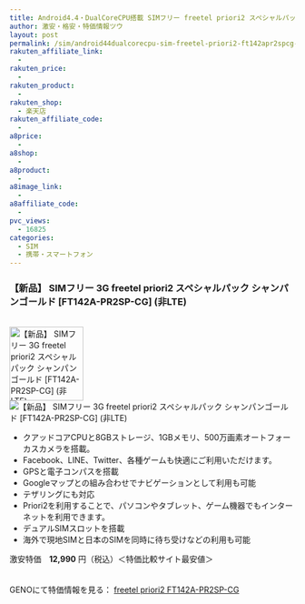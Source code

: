 ```yaml
---
title: Android4.4・DualCoreCPU搭載 SIMフリー freetel priori2 スペシャルパック FT142A-PR2SP-CG 激安特価12,990円！
author: 激安・格安・特価情報ツウ
layout: post
permalink: /sim/android44dualcorecpu-sim-freetel-priori2-ft142apr2spcg-12990.html
rakuten_affiliate_link:
  - 
rakuten_price:
  - 
rakuten_product:
  - 
rakuten_shop:
  - 楽天店
rakuten_affiliate_code:
  - 
a8price:
  - 
a8shop:
  - 
a8product:
  - 
a8image_link:
  - 
a8affiliate_code:
  - 
pvc_views:
  - 16825
categories:
  - SIM
  - 携帯・スマートフォン
---
```

### 【新品】 SIMフリー 3G freetel priori2 スペシャルパック シャンパンゴールド \[FT142A-PR2SP-CG\] (非LTE)

<div class="img-bg2 img_L">
  <a href="http://px.a8.net/svt/ejp?a8mat=1I0DKG+A2L0YI+1TD2+5ZEMP&#038;a8ejpredirect=http://www.geno-web.jp/shopdetail/000000035174" title="【新品】 SIMフリー 3G freetel priori2 スペシャルパック シャンパンゴールド [FT142A-PR2SP-CG] (非LTE)" target="_blank"><br /> <img border="0" alt="【新品】 SIMフリー 3G freetel priori2 スペシャルパック シャンパンゴールド [FT142A-PR2SP-CG] (非LTE)" src="http://i0.wp.com/www.geno-web.jp/shopimages/genoweb/0000000351744.jpg?w=130"width="130" data-recalc-dims="1" /></a><br /> <img border="0" src="http://i2.wp.com/www16.a8.net/0.gif?resize=1%2C1" alt="【新品】 SIMフリー 3G freetel priori2 スペシャルパック シャンパンゴールド [FT142A-PR2SP-CG] (非LTE)" data-recalc-dims="1" />
</div>

<!--more-->

  * クアッドコアCPUと8GBストレージ、1GBメモリ、500万画素オートフォーカスカメラを搭載。
  * Facebook、LINE、Twitter、各種ゲームも快適にご利用いただけます。
  * GPSと電子コンパスを搭載
  * Googleマップとの組み合わせでナビゲーションとして利用も可能
  * テザリングにも対応
  * Priori2を利用することで、パソコンやタブレット、ゲーム機器でもインターネットを利用できます。
  * デュアルSIMスロットを搭載
  * 海外で現地SIMと日本のSIMを同時に待ち受けなどの利用も可能

激安特価　<span class="tokka-price"><strong>12,990</strong></span> 円（税込）＜特価比較サイト最安値＞

　  
GENOにて特価情報を見る： <span class="fs150p"><a href="http://px.a8.net/svt/ejp?a8mat=1I0DKG+A2L0YI+1TD2+5ZEMP&#038;a8ejpredirect=http://www.geno-web.jp/shopdetail/000000035174" target="_blank">freetel priori2 FT142A-PR2SP-CG</a></span>